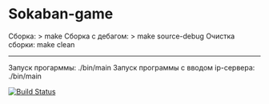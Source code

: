 # Sokaban-game
Сборка: > make
Сборка с дебагом: > make source-debug
Очистка сборки: make clean
***
Запуск прогарммы: ./bin/main
Запуск программы с вводом ip-сервера: ./bin/main <ip>

[![Build Status](https://travis-ci.com/magmador/Sokaban-game.svg?branch=master)](https://travis-ci.com/magmador/Sokaban-game)
